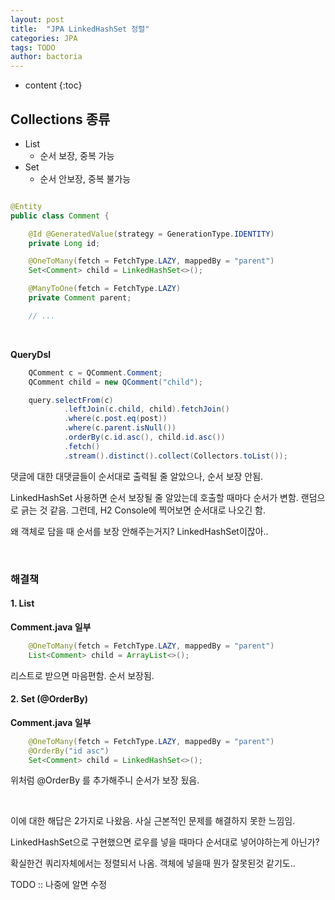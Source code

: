 ```yaml
---
layout: post
title:  "JPA LinkedHashSet 정렬"
categories: JPA
tags: TODO
author: bactoria
---
```


* content
{:toc}

## Collections 종류

- List
  - 순서 보장, 중복 가능
- Set
  - 순서 안보장, 중복 불가능

```java

@Entity
public class Comment {

    @Id @GeneratedValue(strategy = GenerationType.IDENTITY)
    private Long id;

    @OneToMany(fetch = FetchType.LAZY, mappedBy = "parent")
    Set<Comment> child = LinkedHashSet<>();

    @ManyToOne(fetch = FetchType.LAZY)
    private Comment parent;

    // ...
```

&nbsp;

**QueryDsl**
```java
    QComment c = QComment.Comment;
    QComment child = new QComment("child");

    query.selectFrom(c)
            .leftJoin(c.child, child).fetchJoin()
            .where(c.post.eq(post))
            .where(c.parent.isNull())
            .orderBy(c.id.asc(), child.id.asc())
            .fetch()
            .stream().distinct().collect(Collectors.toList());
```

댓글에 대한 대댓글들이 순서대로 출력될 줄 알았으나, 순서 보장 안됨.

LinkedHashSet 사용하면 순서 보장될 줄 알았는데 호출할 때마다 순서가 변함. 랜덤으로 긁는 것 같음. 그런데, H2 Console에 찍어보면 순서대로 나오긴 함. 

왜 객체로 담을 때 순서를 보장 안해주는거지? LinkedHashSet이잖아..

&nbsp;

### 해결책

#### 1. List

**Comment.java 일부**
```java
    @OneToMany(fetch = FetchType.LAZY, mappedBy = "parent")
    List<Comment> child = ArrayList<>();
```

리스트로 받으면 마음편함. 순서 보장됨.


#### 2. Set (@OrderBy)

**Comment.java 일부**
```java
    @OneToMany(fetch = FetchType.LAZY, mappedBy = "parent")
    @OrderBy("id asc")
    Set<Comment> child = LinkedHashSet<>();
```

위처럼 @OrderBy 를 추가해주니 순서가 보장 됬음.

&nbsp;

이에 대한 해답은 2가지로 나왔음. 사실 근본적인 문제를 해결하지 못한 느낌임.

LinkedHashSet으로 구현했으면 로우를 넣을 때마다 순서대로 넣어야하는게 아닌가?

확실한건 쿼리자체에서는 정렬되서 나옴. 객체에 넣을때 뭔가 잘못된것 같기도..

TODO :: 나중에 알면 수정
